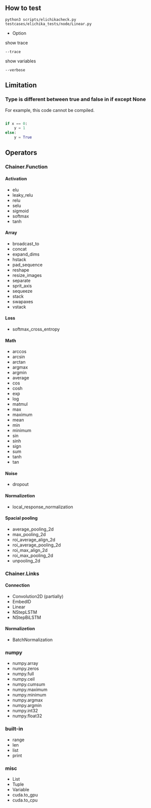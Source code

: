 ## How to test

```
python3 scripts/elichikacheck.py testcases/elichika_tests/node/Linear.py
```

- Option

show trace

```
--trace
```

show variables

```
--verbose
```

## Limitation

### Type is different between true and false in if except None

For example, this code cannot be compiled.

```python

if x == 0:
    y = 1
else:
    y = True    

```

## Operators

### Chainer.Function

#### Activation

- elu
- leaky_relu
- relu
- selu
- sigmoid
- softmax
- tanh

#### Array

- broadcast_to
- concat
- expand_dims
- hstack
- pad_sequence
- reshape
- resize_images
- separate
- sprit_axis
- sequeeze
- stack
- swapaxes
- vstack

#### Loss

- softmax_cross_entropy

#### Math

- arccos
- arcsin
- arctan
- argmax
- argmin
- average
- cos
- cosh
- exp
- log
- matmul
- max
- maximum
- mean
- min
- minimum
- sin
- sinh
- sign
- sum
- tanh
- tan

#### Noise

- dropout

#### Normalizetion

- local_response_normalization

#### Spacial pooling

- average_pooling_2d
- max_pooling_2d
- roi_average_align_2d
- roi_average_pooling_2d
- roi_max_align_2d
- roi_max_pooling_2d
- unpooling_2d

### Chainer.Links

#### Connection

- Convolution2D (partially)
- EmbedID
- Linear
- NStepLSTM
- NStepBiLSTM

#### Normalizetion

- BatchNormalization

### numpy

- numpy.array
- numpy.zeros
- numpy.full
- numpy.ceil
- numpy.cumsum
- numpy.maximum
- numpy.minimum
- numpy.argmax
- numpy.argmin
- numpy.int32
- numpy.float32

### built-in

- range
- len
- list
- print

### misc

- List
- Tuple
- Variable
- cuda.to_gpu
- cuda.to_cpu